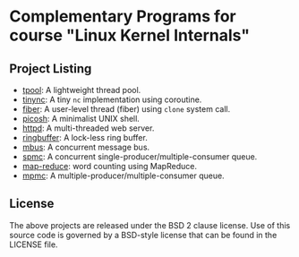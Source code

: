 # Complementary Programs for course "Linux Kernel Internals"

## Project Listing
- [tpool](tpool/): A lightweight thread pool.
- [tinync](tinync/): A tiny `nc` implementation using coroutine.
- [fiber](fiber/): A user-level thread (fiber) using `clone` system call.
- [picosh](picosh/): A minimalist UNIX shell.
- [httpd](httpd/): A multi-threaded web server.
- [ringbuffer](ringbuffer/): A lock-less ring buffer.
- [mbus](mbus/): A concurrent message bus.
- [spmc](spmc/): A concurrent single-producer/multiple-consumer queue.
- [map-reduce](map-reduce/): word counting using MapReduce.
- [mpmc](mpmc/): A multiple-producer/multiple-consumer queue.

## License

The above projects are released under the BSD 2 clause license.
Use of this source code is governed by a BSD-style license that can be found
in the LICENSE file.

